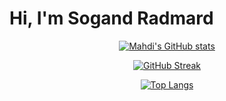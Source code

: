 # Hi, I'm Sogand Radmard


<div  align="center" >

  [![Mahdi's GitHub stats](https://github-readme-stats.vercel.app/api?username=sogand-radmard&show_icons=true&theme=radical&count_private=true)](https://github.com/anuraghazra/github-readme-stats)

  
  [![GitHub Streak](https://github-readme-streak-stats.herokuapp.com/?user=sogand-radmard&theme=radical)](https://git.io/streak-stats)

  [![Top Langs](https://github-readme-stats.vercel.app/api/top-langs/?username=sogand-radmard&layout=compact&theme=radical)](https://github.com/anuraghazra/github-readme-stats)

</div>
